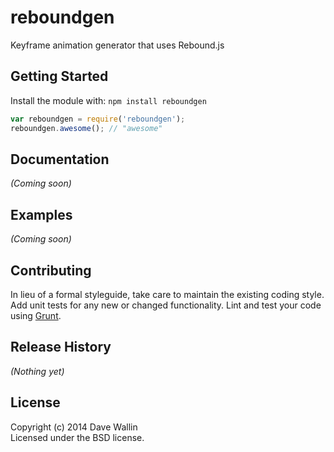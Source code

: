# reboundgen

Keyframe animation generator that uses Rebound.js

## Getting Started
Install the module with: `npm install reboundgen`

```javascript
var reboundgen = require('reboundgen');
reboundgen.awesome(); // "awesome"
```

## Documentation
_(Coming soon)_

## Examples
_(Coming soon)_

## Contributing
In lieu of a formal styleguide, take care to maintain the existing coding style. Add unit tests for any new or changed functionality. Lint and test your code using [Grunt](http://gruntjs.com/).

## Release History
_(Nothing yet)_

## License
Copyright (c) 2014 Dave Wallin  
Licensed under the BSD license.
